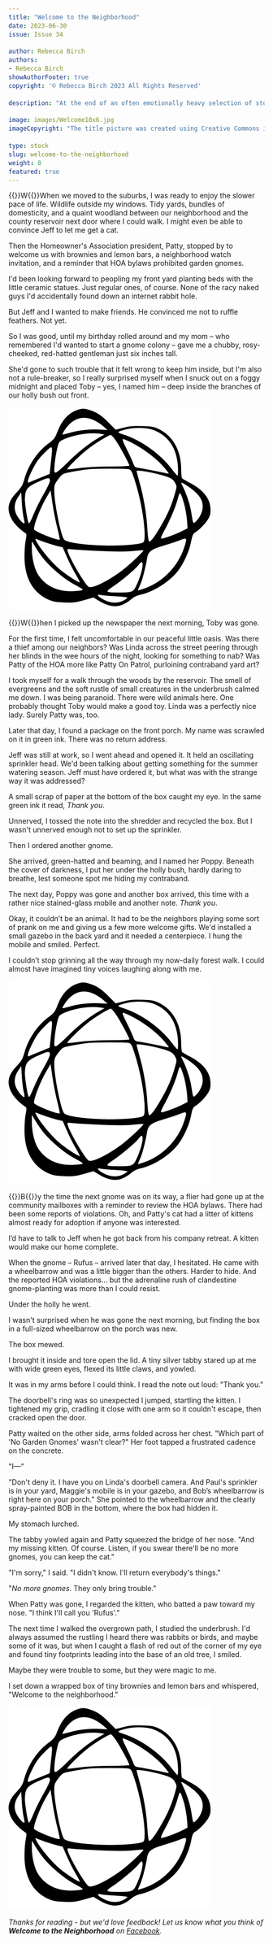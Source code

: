 ```yaml
---
title: "Welcome to the Neighborhood"
date: 2023-06-30
issue: Issue 34

author: Rebecca Birch
authors:
- Rebecca Birch
showAuthorFooter: true
copyright: '© Rebecca Birch 2023 All Rights Reserved'

description: "At the end of an often emotionally heavy selection of stories, why not a dash of sugar to help all the bitter medicine go down? Rebecca Birch gives us a short, sweet tale of making a new house into a home – not by starting a family, but by making a few new friends."

image: images/Welcome10x6.jpg
imageCopyright: "The title picture was created using Creative Commons images - many thanks to the following creators: [Chris F](https://www.pexels.com/photo/shoe-mark-on-snowy-ground-6356973/) and [YouComMedia](https://pixabay.com/photos/welcome-welcome-home-mat-sign-door-705102/)."

type: stock
slug: welcome-to-the-neighborhood
weight: 8
featured: true
---
```


{{<glyph>}}W{{</glyph>}}When we moved to the suburbs, I was ready to enjoy the slower pace of life. Wildlife outside my windows. Tidy yards, bundles of domesticity, and a quaint woodland between our neighborhood and the county reservoir next door where I could walk. I might even be able to convince Jeff to let me get a cat.

Then the Homeowner's Association president, Patty, stopped by to welcome us with brownies and lemon bars, a neighborhood watch invitation, and a reminder that HOA bylaws prohibited garden gnomes.

I'd been looking forward to peopling my front yard planting beds with the little ceramic statues. Just regular ones, of course. None of the racy naked guys I'd accidentally found down an internet rabbit hole.

But Jeff and I wanted to make friends. He convinced me not to ruffle feathers. Not yet.

So I was good, until my birthday rolled around and my mom – who remembered I'd wanted to start a gnome colony – gave me a chubby, rosy-cheeked, red-hatted gentleman just six inches tall.

She'd gone to such trouble that it felt wrong to keep him inside, but I'm also not a rule-breaker, so I really surprised myself when I snuck out on a foggy midnight and placed Toby – yes, I named him – deep inside the branches of our holly bush out front.

![Orbit-sml ><](images/Orbit.svg)

{{<glyph>}}W{{</glyph>}}hen I picked up the newspaper the next morning, Toby was gone.

For the first time, I felt uncomfortable in our peaceful little oasis. Was there a thief among our neighbors? Was Linda across the street peering through her blinds in the wee hours of the night, looking for something to nab? Was Patty of the HOA more like Patty On Patrol, purloining contraband yard art?

I took myself for a walk through the woods by the reservoir. The smell of evergreens and the soft rustle of small creatures in the underbrush calmed me down. I was being paranoid. There were wild animals here. One probably thought Toby would make a good toy. Linda was a perfectly nice lady. Surely Patty was, too.

Later that day, I found a package on the front porch. My name was scrawled on it in green ink. There was no return address.

Jeff was still at work, so I went ahead and opened it. It held an oscillating sprinkler head. We'd been talking about getting something for the summer watering season. Jeff must have ordered it, but what was with the strange way it was addressed?

A small scrap of paper at the bottom of the box caught my eye. In the same green ink it read, *Thank you*.

Unnerved, I tossed the note into the shredder and recycled the box. But I wasn't unnerved enough not to set up the sprinkler.

Then I ordered another gnome.

She arrived, green-hatted and beaming, and I named her Poppy. Beneath the cover of darkness, I put her under the holly bush, hardly daring to breathe, lest someone spot me hiding my contraband.

The next day, Poppy was gone and another box arrived, this time with a rather nice stained-glass mobile and another note. *Thank you*.

Okay, it couldn’t be an animal. It had to be the neighbors playing some sort of prank on me and giving us a few more welcome gifts. We'd installed a small gazebo in the back yard and it needed a centerpiece. I hung the mobile and smiled. Perfect.

I couldn’t stop grinning all the way through my now-daily forest walk. I could almost have imagined tiny voices laughing along with me.

![Orbit-sml ><](images/Orbit.svg)

{{<glyph>}}B{{</glyph>}}y the time the next gnome was on its way, a flier had gone up at the community mailboxes with a reminder to review the HOA bylaws. There had been some reports of violations. Oh, and Patty's cat had a litter of kittens almost ready for adoption if anyone was interested.

I’d have to talk to Jeff when he got back from his company retreat. A kitten would make our home complete.

When the gnome – Rufus – arrived later that day, I hesitated. He came with a wheelbarrow and was a little bigger than the others. Harder to hide. And the reported HOA violations… but the adrenaline rush of clandestine gnome-planting was more than I could resist.

Under the holly he went.

I wasn't surprised when he was gone the next morning, but finding the box in a full-sized wheelbarrow on the porch was new.

The box mewed.

I brought it inside and tore open the lid. A tiny silver tabby stared up at me with wide green eyes, flexed its little claws, and yowled.

It was in my arms before I could think. I read the note out loud: "Thank you."

The doorbell's ring was so unexpected I jumped, startling the kitten. I tightened my grip, cradling it close with one arm so it couldn't escape, then cracked open the door. 

Patty waited on the other side, arms folded across her chest. "Which part of 'No Garden Gnomes' wasn't clear?" Her foot tapped a frustrated cadence on the concrete.

"I—"

"Don't deny it. I have you on Linda's doorbell camera. And Paul's sprinkler is in your yard, Maggie's mobile is in your gazebo, and Bob’s wheelbarrow is right here on your porch." She pointed to the wheelbarrow and the clearly spray-painted BOB in the bottom, where the box had hidden it.

My stomach lurched.

The tabby yowled again and Patty squeezed the bridge of her nose. "And my missing kitten. Of course. Listen, if you swear there'll be no more gnomes, you can keep the cat."

"I'm sorry," I said. "I didn't know. I'll return everybody's things."

"*No more gnomes*. They only bring trouble."

When Patty was gone, I regarded the kitten, who batted a paw toward my nose. "I think I'll call you 'Rufus'."

The next time I walked the overgrown path, I studied the underbrush. I'd always assumed the rustling I heard there was rabbits or birds, and maybe some of it was, but when I caught a flash of red out of the corner of my eye and found tiny footprints leading into the base of an old tree, I smiled.

Maybe they were trouble to some, but they were magic to me.

I set down a wrapped box of tiny brownies and lemon bars and whispered, "Welcome to the neighborhood."

![Orbit-lrg](images/Orbit.svg)

*Thanks for reading - but we'd love feedback! Let us know what you think of **Welcome to the Neighborhood** on [Facebook](https://www.facebook.com/MythaxisMagazine/posts/).*
